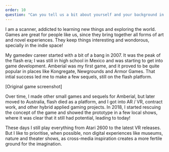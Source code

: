 ```yaml
---
order: 10
question: "Can you tell us a bit about yourself and your background in game development?"
---
```


I am a scanner, addicted to learning new things and exploring the world.
Games are great for people like us, since they bring together all forms of art and novel experiences. They keep things interesting and wondorous, specially in the indie space!

My gamedev career started with a bit of a bang in 2007.
It was the peak of the flash era; I was still in high school in Mexico and was starting to get into game development. Amberial was my first game, and it proved to be quite popular in places like Kongregate, Newgrounds and Armor Games. That intial success led me to make a few sequels, still on the flash platform.

[Original game screenshot]

Over time, I made other small games and sequels for Amberial, but later moved to Australia, flash died as a platform, and I got into AR / VR, contract work, and other hybrid applied gaming projects. In 2018, I started rescuing the concept of the game and showed the prototype in a few local shows, where it was clear that it still had potential, leading to today!

These days I still play everything from Atari 2600 to the latest VR releases. But I like to prioritise, when possible, non digital experiences like museums, nature and theater shows, as cross-media inspiration creates a more fertile ground for the imagination.